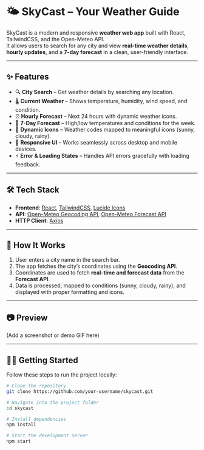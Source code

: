 # 🌤️ SkyCast – Your Weather Guide  

SkyCast is a modern and responsive **weather web app** built with React, TailwindCSS, and the Open-Meteo API.  
It allows users to search for any city and view **real-time weather details**, **hourly updates**, and a **7-day forecast** in a clean, user-friendly interface.  

---

## ✨ Features  
- 🔍 **City Search** – Get weather details by searching any location.  
- 🌡️ **Current Weather** – Shows temperature, humidity, wind speed, and condition.  
- ⏰ **Hourly Forecast** – Next 24 hours with dynamic weather icons.  
- 📅 **7-Day Forecast** – High/low temperatures and conditions for the week.  
- 🎨 **Dynamic Icons** – Weather codes mapped to meaningful icons (sunny, cloudy, rainy).  
- 📱 **Responsive UI** – Works seamlessly across desktop and mobile devices.  
- ⚡ **Error & Loading States** – Handles API errors gracefully with loading feedback.  

---

## 🛠️ Tech Stack  
- **Frontend**: [React](https://react.dev/), [TailwindCSS](https://tailwindcss.com/), [Lucide Icons](https://lucide.dev/)  
- **API**: [Open-Meteo Geocoding API](https://open-meteo.com/en/docs/geocoding-api), [Open-Meteo Forecast API](https://open-meteo.com/en/docs)  
- **HTTP Client**: [Axios](https://axios-http.com/)  

---

## 🚀 How It Works  
1. User enters a city name in the search bar.  
2. The app fetches the city’s coordinates using the **Geocoding API**.  
3. Coordinates are used to fetch **real-time and forecast data** from the **Forecast API**.  
4. Data is processed, mapped to conditions (sunny, cloudy, rainy), and displayed with proper formatting and icons.  

---

## 📷 Preview  
(Add a screenshot or demo GIF here)  

---

## 🏃‍♂️ Getting Started  

Follow these steps to run the project locally:  

```bash
# Clone the repository
git clone https://github.com/your-username/skycast.git

# Navigate into the project folder
cd skycast

# Install dependencies
npm install

# Start the development server
npm start
